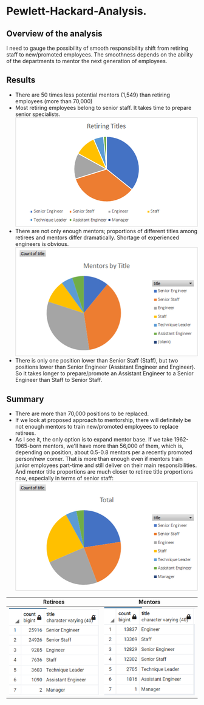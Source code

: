 # Pewlett-Hackard-Analysis.

## Overview of the analysis
I need to gauge the possibility of smooth responsibility shift from retiring staff to new/promoted employees. The smoothness depends on the ability of the departments to mentor the next generation of employees.

## Results
- There are 50 times less potential mentors (1,549) than retiring employees (more than 70,000)
- Most retiring employees belong to senior staff. It takes  time to prepare senior specialists.
![](data/retirement_titles.png)
- There are not only enough mentors; proportions of different titles among retirees and mentors differ dramatically. Shortage of experienced engineers is obvious.
![](data/mentors_by_title.png)
- There is only one position lower than Senior Staff (Staff), but two positions lower than Senior Engineer (Assistant Engineer and Engineer). So it takes longer to prepare/promote an Assistant Engineer to a Senior Engineer than Staff to Senior Staff.

## Summary
- There are more than 70,000 positions to be replaced.
- If we look at proposed approach to mentorship, there will definitely be not enough mentors to train new/promoted employees to replace retirees.
- As I see it, the only option is to expand mentor base. If we take 1962-1965-born mentors, we'll have more than 56,000 of them, which is, depending on position, about 0.5-0.8 mentors per a recently promoted person/new comer. That is more than enough even if mentors train junior employees part-time and still deliver on their main responsibilities. And mentor title proportions are much closer to retiree title proportions now, especially in terms of senior staff:
![](data/mentors_1962_65_by_title.png)

Retirees|Mentors
---|---
![](data/retirement_titles_nums.png)|![](data/mentors_1962_65_by_title_nums.png)